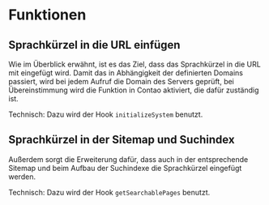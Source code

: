 # Funktionen


## Sprachkürzel in die URL einfügen

Wie im Überblick erwähnt, ist es das Ziel, dass das Sprachkürzel in die URL mit eingefügt wird.
Damit das in Abhängigkeit der definierten Domains passiert, wird bei jedem Aufruf die Domain
des Servers geprüft, bei Übereinstimmung wird die Funktion in Contao aktiviert, die dafür zuständig ist.

Technisch: Dazu wird der Hook ```initializeSystem``` benutzt.


## Sprachkürzel in der Sitemap und Suchindex

Außerdem sorgt die Erweiterung dafür, dass auch in der entsprechende Sitemap und beim Aufbau 
der Suchindexe die Sprachkürzel eingefügt werden. 

Technisch: Dazu wird der Hook ```getSearchablePages``` benutzt.

